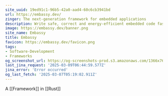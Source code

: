 ```yaml
---
site_uuid: 19ed91c1-96b5-42a0-aad4-60c6cb3941bd
url: https://embassy.dev/
zinger: The next-generation framework for embedded applications
description: Write safe, correct and energy-efficient embedded code faster, using the Rust programming language, its async facilities, and the Embassy libraries.
image: https://embassy.dev/banner.png
site_name: Embassy
title: Embassy
favicon: https://embassy.dev/favicon.png
tags:
- Software-Development
- Frameworks
og_screenshot_url: https://og-screenshots-prod.s3.amazonaws.com/1366x768/80/false/269022d20d832a81a15d40cced2010d58e673ca8cee656f3f6ac3031573640be.jpeg
last_jina_request: '2025-03-09T06:44:59.577Z'
jina_error: 'Error occurred'
og_last_fetch: '2025-03-07T05:19:02.911Z'
---
```


A [[Framework]] in [[Rust]]


